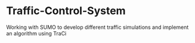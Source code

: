 # Traffic-Control-System
Working with SUMO to develop different traffic simulations and implement an algorithm using TraCi
